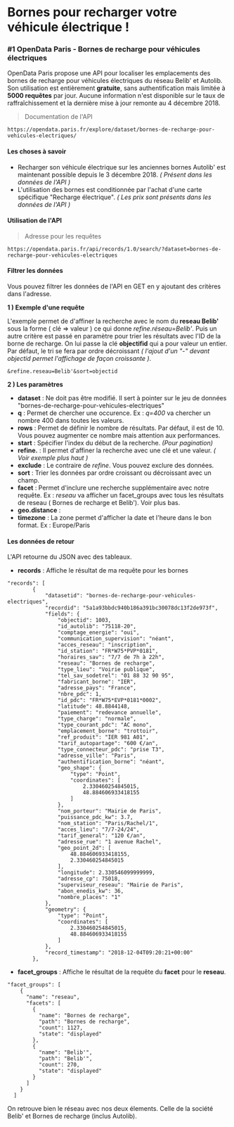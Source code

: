 # Bornes pour recharger votre véhicule électrique !

### #1 OpenData Paris - Bornes de recharge pour véhicules électriques 

OpenData Paris propose une API pour localiser les emplacements des bornes de recharge pour véhicules électriques du réseau Belib' et Autolib. Son utilisation est entièrement **gratuite**, sans authentification mais limitée à **5000 requêtes** par jour. Aucune information n'est disponible sur le taux de raffraîchissement et la dernière mise à jour remonte au 4 décembre 2018.

> Documentation de l'API
```
https://opendata.paris.fr/explore/dataset/bornes-de-recharge-pour-vehicules-electriques/
```

#### Les choses à savoir
- Recharger son véhicule électrique sur les anciennes bornes Autolib' est maintenant possible depuis le 3 décembre 2018. *( Présent dans les données de l'API )*
- L'utilisation des bornes est conditionnée par l'achat d'une carte spécifique "Recharge électrique".  *( Les prix sont présents dans les données de l'API )*

#### Utilisation de l'API 
> Adresse pour les requêtes
```
https://opendata.paris.fr/api/records/1.0/search/?dataset=bornes-de-recharge-pour-vehicules-electriques
```

#### Filtrer les données

Vous pouvez filtrer les données de l'API en GET en y ajoutant des critères dans l'adresse.

**1 ) Exemple d'une requête**  

L'exemple permet de d'affiner la recherche avec le nom du **reseau Belib'** sous la forme ( clé => valeur ) ce qui donne *refine.réseau=Belib'*. Puis un autre critère est passé en paramètre pour trier les résultats avec l'ID de la borne de recharge. On lui passe la clé **objectifid** qui a pour valeur un entier. Par défaut, le tri se fera par ordre décroissant *( l'ajout d'un "-" devant objectid permet l'affichage de façon croissante )*.

```
&refine.reseau=Belib'&sort=objectid
```


**2 ) Les paramètres**  

-  **dataset**  : Ne doit pas être modifié. Il sert à pointer sur le jeu de données "bornes-de-recharge-pour-vehicules-electriques"
-  **q** : Permet de chercher une occurence. Ex : *q=400* va chercher un nombre 400 dans toutes les valeurs.
-  **rows** : Permet de définir le nombre de résultats. Par défaut, il est de 10. Vous pouvez augmenter ce nombre mais attention aux performances.
-  **start** : Spécifier l'index du début de la recherche. *(Pour pagination)*
-  **refine.** : Il permet d'affiner la recherche avec une clé et une valeur. *( Voir exemple plus haut )*
-  **exclude** : Le contraire de *refine*. Vous pouvez exclure des données. 
-  **sort** : Trier les données par ordre croissant ou décroissant avec un champ.
-  **facet** : Permet d'inclure une recherche supplémentaire avec notre requête. Ex : *reseau* va afficher un facet_groups avec tous les résultats de reseau ( Bornes de recharge et Belib'). Voir plus bas.
-  **geo.distance** : 
-  **timezone** : La zone permet d'afficher la date et l'heure dans le bon format. Ex : Europe/Paris

#### Les données de retour

L'API retourne du JSON avec des tableaux.

- **records** : Affiche le résultat de ma requête pour les bornes

```
"records": [
        {
            "datasetid": "bornes-de-recharge-pour-vehicules-electriques",
            "recordid": "5a1a93bbdc940b186a391bc30078dc13f2de973f",
            "fields": {
                "objectid": 1003,
                "id_autolib": "75118-20",
                "comptage_energie": "oui",
                "communication_supervision": "néant",
                "acces_reseau": "inscription",
                "id_station": "FR*W75*PVP*0181",
                "horaires_sav": "7/7 de 7h à 22h",
                "reseau": "Bornes de recharge",
                "type_lieu": "Voirie publique",
                "tel_sav_sodetrel": "01 88 32 90 95",
                "fabricant_borne": "IER",
                "adresse_pays": "France",
                "nbre_pdc": 1,
                "id_pdc": "FR*W75*EVP*0181*0002",
                "latitude": 48.8844148,
                "paiement": "redevance annuelle",
                "type_charge": "normale",
                "type_courant_pdc": "AC mono",
                "emplacement_borne": "trottoir",
                "ref_produit": "IER 981 A01",
                "tarif_autopartage": "600 €/an",
                "type_connecteur_pdc": "prise T3",
                "adresse_ville": "Paris",
                "authentification_borne": "néant",
                "geo_shape": {
                    "type": "Point",
                    "coordinates": [
                        2.330460254845015,
                        48.884606933418155
                    ]
                },
                "nom_porteur": "Mairie de Paris",
                "puissance_pdc_kw": 3.7,
                "nom_station": "Paris/Rachel/1",
                "acces_lieu": "7/7-24/24",
                "tarif_general": "120 €/an",
                "adresse_rue": "1 avenue Rachel",
                "geo_point_2d": [
                    48.884606933418155,
                    2.330460254845015
                ],
                "longitude": 2.330546099999999,
                "adresse_cp": 75018,
                "superviseur_reseau": "Mairie de Paris",
                "abon_enedis_kw": 36,
                "nombre_places": "1"
            },
            "geometry": {
                "type": "Point",
                "coordinates": [
                    2.330460254845015,
                    48.884606933418155
                ]
            },
            "record_timestamp": "2018-12-04T09:20:21+00:00"
        },

```

  - **facet_groups** : Affiche le résultat de la requête du **facet** pour le **reseau**. 

```
"facet_groups": [
    {
      "name": "reseau",
      "facets": [
        {
          "name": "Bornes de recharge",
          "path": "Bornes de recharge",
          "count": 1127,
          "state": "displayed"
        },
        {
          "name": "Belib'",
          "path": "Belib'",
          "count": 270,
          "state": "displayed"
        }
      ]
    }
  ]

```

On retrouve bien le réseau avec nos deux élements. Celle de la société Belib' et Bornes de recharge (inclus Autolib).


